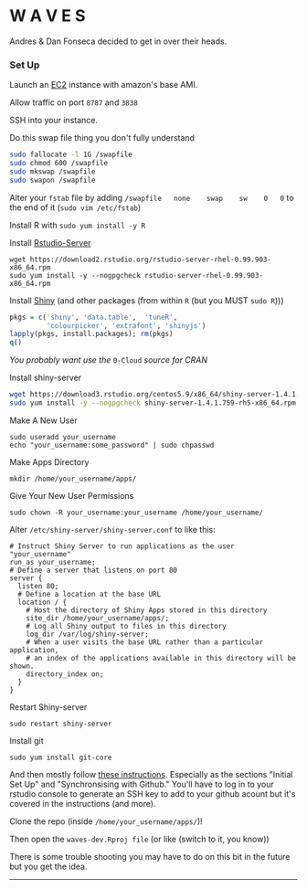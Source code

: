 # W A V E S

Andres & Dan Fonseca decided to get in over their heads.

### Set Up

Launch an [EC2][] instance with amazon's base AMI.

Allow traffic on port `8787` and `3838`

SSH into your instance.

Do this swap file thing you don't fully understand

```bash
sudo fallocate -l 1G /swapfile
sudo chmod 600 /swapfile
sudo mkswap /swapfile
sudo swapon /swapfile
```

Alter your `fstab` file by adding `/swapfile   none    swap    sw    0   0`
to the end of it (`sudo vim /etc/fstab`)

Install R  with `sudo yum install -y R`

Install [Rstudio-Server][]

```
wget https://download2.rstudio.org/rstudio-server-rhel-0.99.903-x86_64.rpm
sudo yum install -y --nogpgcheck rstudio-server-rhel-0.99.903-x86_64.rpm
```

Install [Shiny][] (and other packages (from within `R` (but you MUST `sudo R`)))

```r
pkgs = c('shiny', 'data.table',  'tuneR', 
         'colourpicker', 'extrafont', 'shinyjs')
lapply(pkgs, install.packages); rm(pkgs)
q()
```

*You probably want use the* `0-Cloud` *source for CRAN*

Install shiny-server

```bash
wget https://download3.rstudio.org/centos5.9/x86_64/shiny-server-1.4.1.759-rh5-x86_64.rpm
sudo yum install -y --nogpgcheck shiny-server-1.4.1.759-rh5-x86_64.rpm
```

Make A New User

```
sudo useradd your_username
echo "your_username:some_password" | sudo chpasswd
```

Make Apps Directory

`mkdir /home/your_username/apps/`

Give Your New User Permissions

`sudo chown -R your_username:your_username /home/your_username/`

Alter `/etc/shiny-server/shiny-server.conf` to like this:

```
# Instruct Shiny Server to run applications as the user "your_username"
run_as your_username;
# Define a server that listens on port 80
server {
  listen 80;
  # Define a location at the base URL
  location / {
    # Host the directory of Shiny Apps stored in this directory
    site_dir /home/your_username/apps/;
    # Log all Shiny output to files in this directory
    log_dir /var/log/shiny-server;
    # When a user visits the base URL rather than a particular application,
    # an index of the applications available in this directory will be shown.
    directory_index on;
  }
}
```

Restart Shiny-server

`sudo restart shiny-server`

Install git

`sudo yum install git-core`

And then mostly follow [these instructions][]. Especially as the sections 
"Initial Set Up" and "Synchronsising with Github." You'll have to log in to
your rstudio console to generate an SSH key to add to your github acount but
it's covered in the instructions (and more).

Clone the repo (inside `/home/your_username/apps/`)!

Then open the `waves-dev.Rproj file` (or like (switch to it, you know))

There is some trouble shooting you may have to do on this bit in the 
future but you get the idea.




----------

<!-- links -->
[shiny]: http://shiny.rstudio.com/
[ec2]: http://aws.amazon.com/ec2/
[rstudio-server]: https://www.rstudio.com/products/rstudio/download-server/
[these instructions]: http://r-pkgs.had.co.nz/git.html
